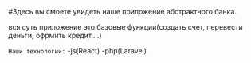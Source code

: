 #Здесь вы смоете увидеть наше приложение абстрактного банка.

вся суть приложение это базовые функции(создать счет, перевести деньги, офрмить кредит....)

`Наши технологии:`
-js(React)
-php(Laravel)


